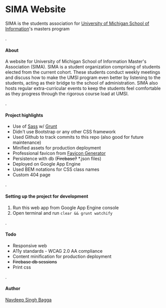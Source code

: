 # SIMA Website

SIMA is the students association for [University of Michigan School of Information](https://www.si.umich.edu "University of Michigan School of Information")'s masters program

.

#### About
A website for University of Michigan School of Information Master's Association (SIMA). SIMA is a student organization comprising of students elected from the current cohort. These students conduct weekly meetings and discuss how to make the UMSI program even better by listening to the students, acting as their bridge to the school of administration. SIMA also hosts regular extra-curricular events to keep the students feel comfortable as they progress through the rigorous course load at UMSI.

.


#### Project highlights

- Use of [Sass](http://sass-lang.com/ "Sass - CSS with superpowers") w/ [Grunt](https://gruntjs.com/ "Grunt - The JavaScript Task Runner")
- Didn't use Bootstrap or any other CSS framework
- Used Github to track commits to this repo (also good for future maintenance)
- Minified assets for production deployment
- Professional favicon from [Favicon Generator](https://realfavicongenerator.net/ "Favicon Generator")
- Persistence with db (~~Firebase?~~ \*.json files)
- Deployed on Google App Engine
- Used BEM notations for CSS class names
- Custom 404 page

.


#### Setting up the project for development

1. Run this web app from Google App Engine console
2. Open terminal and run `clear && grunt watchify`

.


#### Todo

- Responsive web
- A11y standards - WCAG 2.0 AA compliance
- Content minification for production deployment
- ~~Firebase db sessions~~
- Print css

.


#### Author
[Navdeep Singh Bagga](http://www.navdeepsb.com "Navdeep's online portfolio")